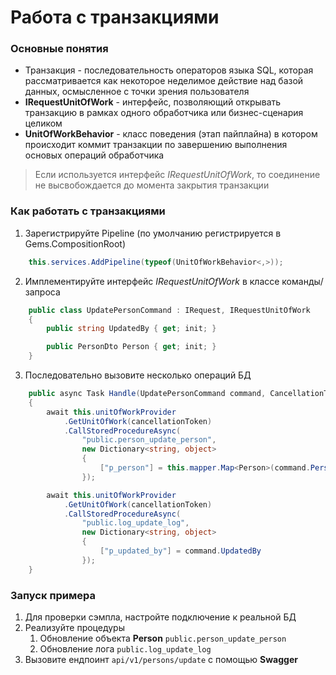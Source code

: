 # Работа с транзакциями

### Основные понятия
- Транзакция - последовательность операторов языка SQL, которая рассматривается как некоторое неделимое действие над базой данных, осмысленное с точки зрения пользователя
- **IRequestUnitOfWork** - интерфейс, позволяющий открывать транзакцию в рамках одного обработчика или бизнес-сценария целиком
- **UnitOfWorkBehavior** - класс поведения (этап пайплайна) в котором происходит коммит транзакции по завершению выполнения основых операций обработчика

> Если используется интерфейс _IRequestUnitOfWork_, то соединение не высвобождается до момента закрытия транзакции

### Как работать с транзакциями
1) Зарегистрируйте Pipeline (по умолчанию регистрируется в Gems.CompositionRoot)
```csharp
    this.services.AddPipeline(typeof(UnitOfWorkBehavior<,>));
```
2) Имплементируйте интерфейс _IRequestUnitOfWork_ в классе команды/запроса
```csharp
    public class UpdatePersonCommand : IRequest, IRequestUnitOfWork
    {
        public string UpdatedBy { get; init; }

        public PersonDto Person { get; init; }
    }
```
3) Последовательно вызовите несколько операций БД
```csharp
    public async Task Handle(UpdatePersonCommand command, CancellationToken cancellationToken)
    {
        await this.unitOfWorkProvider
            .GetUnitOfWork(cancellationToken)
            .CallStoredProcedureAsync(
                "public.person_update_person",
                new Dictionary<string, object>
                {
                    ["p_person"] = this.mapper.Map<Person>(command.Person)
                });

        await this.unitOfWorkProvider
            .GetUnitOfWork(cancellationToken)
            .CallStoredProcedureAsync(
                "public.log_update_log",
                new Dictionary<string, object>
                {
                    ["p_updated_by"] = command.UpdatedBy
                });
    }
```


### Запуск примера
1. Для проверки сэмпла, настройте подключение к реальной БД
2. Реализуйте процедуры 
   1. Обновление объекта **Person** `public.person_update_person`
   2. Обновление лога `public.log_update_log`
4. Вызовите ендпоинт `api/v1/persons/update` с помощью **Swagger**
